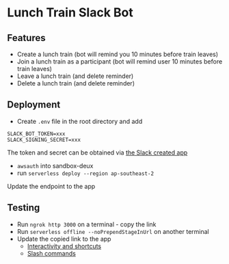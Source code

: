 # Lunch Train Slack Bot

## Features

- Create a lunch train (bot will remind you 10 minutes before train leaves)
- Join a lunch train as a participant (bot will remind user 10 minutes before train leaves)
- Leave a lunch train (and delete reminder)
- Delete a lunch train (and delete reminder)

## Deployment

- Create `.env` file in the root directory and add

```
SLACK_BOT_TOKEN=xxx
SLACK_SIGNING_SECRET=xxx
```

The token and secret can be obtained via [the Slack created app](https://api.slack.com/apps/A0493C2CQBC)

- `awsauth` into sandbox-deux
- run `serverless deploy --region ap-southeast-2`

Update the endpoint to the app

## Testing

- Run `ngrok http 3000` on a terminal - copy the link
- Run `serverless offline --noPrependStageInUrl` on another terminal
- Update the copied link to the app
  - [Interactivity and shortcuts](https://api.slack.com/apps/A0493C2CQBC/interactive-messages?)
  - [Slash commands](https://api.slack.com/apps/A0493C2CQBC/slash-commands?)
